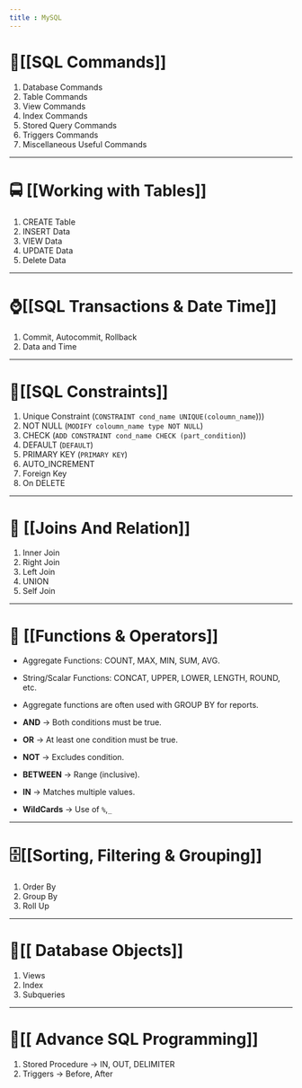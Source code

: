 ```yaml
---
title : MySQL
---
```



# 🐬[[SQL Commands]] 

1. Database Commands
2. Table Commands
3. View Commands
4. Index Commands
5. Stored Query Commands
6. Triggers Commands
7. Miscellaneous Useful Commands

---

# 🚍 [[Working with Tables]] 

1. CREATE Table
2. INSERT Data
3. VIEW Data
4. UPDATE Data
5. Delete Data

---


# ⌚[[SQL Transactions & Date Time]]

1. Commit, Autocommit, Rollback
2. Data and Time

---

# 🧵[[SQL Constraints]] 

1. Unique Constraint (`CONSTRAINT cond_name UNIQUE(coloumn_name`)))
2. NOT NULL (`MODIFY coloumn_name type NOT NULL`)
3. CHECK (`ADD CONSTRAINT cond_name CHECK (part_condition`))
4. DEFAULT (`DEFAULT`)
5. PRIMARY KEY (`PRIMARY KEY`)
6. AUTO_INCREMENT
7. Foreign Key
8. On DELETE
---
# 🔗 [[Joins And Relation]] 

1. Inner Join
2. Right Join
3. Left Join
4. UNION 
5. Self Join

---

# 🛒 [[Functions & Operators]]

- Aggregate Functions: COUNT, MAX, MIN, SUM, AVG.
- String/Scalar Functions: CONCAT, UPPER, LOWER, LENGTH, ROUND, etc.
- Aggregate functions are often used with GROUP BY for reports.

- **AND** → Both conditions must be true.
- **OR** → At least one condition must be true.
- **NOT** → Excludes condition.
- **BETWEEN** → Range (inclusive).
- **IN** → Matches multiple values.

- **WildCards** →  Use of `%`,`_`

---

# 🗄️[[Sorting, Filtering & Grouping]]

1. Order By
2. Group By
3. Roll Up

---

# 🚩[[ Database Objects]]

1. Views
2. Index
3. Subqueries

---

# 🥏[[ Advance SQL Programming]]

1. Stored Procedure → IN, OUT, DELIMITER
2. Triggers → Before, After